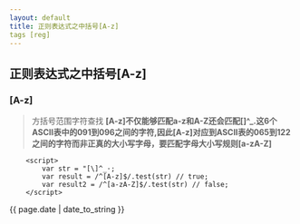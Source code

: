 ```yaml
---
layout: default
title: 正则表达式之中括号[A-z]
tags [reg]
---
```

## 正则表达式之中括号[A-z]

### [A-z]
> 方括号范围字符查找 **[A-z]**不仅能够匹配a-z和A-Z还会匹配[\]^_.这6个ASCII表中的091到096之间的字符,因此**[A-z]**对应到ASCII表的065到122之间的字符而非正真的大小写字母，要匹配字母大小写规则**[a-zA-Z]**


```
	<script>
		var str = "[\]^_·;
		var result = /^[A-z]$/.test(str) // true;
		var result2 = /^[a-zA-Z]$/.test(str) // false;
	</script>
```

<p>{{ page.date | date_to_string }}</p>
